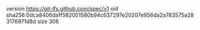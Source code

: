 version https://git-lfs.github.com/spec/v1
oid sha256:0dca8406da1f582001580b94c637297e20207e956da2a783575a283176971d8d
size 306

